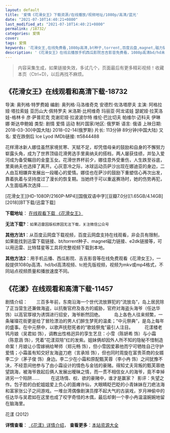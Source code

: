 ```yaml
---
layout: default
title: '爱情《花滑女王》下载资源/在线播放/视频地址/1080p/高清/蓝光'
date: "2021-07-10T14:40:21+0800"
last_modified_at: "2021-07-10T14:40:21+0800"
permalink: /18732/
categories: 爱情
cover:
tags: 爱情
keywords: '花滑女王,在线免费看,1080p高清,bt种子,torrent,百度云盘,magnet,磁力链,迅雷下载资源'
description: '《花滑女王》在线云播放手机西瓜影院吉吉影音免费看，1080p高清bd/hd未删减完整版和tc抢先枪版，mkv/mp4格式，附带bt/torrent种子、magnet/磁力链、百度云盘、网盘资源迅雷下载链接'
---
```


>内容采集生成，如果链接失效，多试几个，页面最后有更多精彩视频！收藏本页（Ctrl+D)，以后再找不麻烦。


## 《花滑女王》在线观看和高清下载-18732

导演: 奥列格·特罗费姆 编剧: 奥列格·马洛维奇克 安德烈·佐洛塔廖夫 主演: 阿格拉娅·塔拉索娃 亚历山大·佩特罗夫 米洛斯·比柯维奇 玛丽亚·阿龙诺娃 瑟妮娅·拉芙洛娃-格林卡 彦·萨普尼克 克谢尼娅·拉波波尔特 维伦·巴比切夫 帕维尔·迈科夫 伊琳娜·斯达申鲍姆 类型: 剧情 爱情 运动 制片国家/地区: 俄罗斯 语言: 俄语 上映日期: 2018-03-30(中国大陆) 2018-02-14(俄罗斯) 片长: 113分钟 89分钟(中国大陆) 又名: 爱在跌倒后 Ice Lyod IMDb链接: tt5844488

花样滑冰新人娜佳虽然家境贫寒、天赋不足，却凭借母亲的鼓励和自身的不懈努力崭露头角，成为了世界顶级花滑男选手里奥纳夫的搭档，两人屡获佳绩，并坠入爱河成为备受瞩目的金童玉女。花滑世界杯前夕，娜佳意外受重伤，人生跌至谷底，里奥纳夫也选择了离开。心灰意冷之际，冰球运动员萨沙出现在娜迪亚的身边，二人由互相嫌弃发展出一段暖心的爱情。娜佳也在萨沙的鼓励下重塑信心再次出发，靠着执着与坚持度过了漫长的恢复期。当她终于可以重返赛场时，她的伤势再犯，人生面临再次选择……


[花滑女王][HD-1080P/2160P-MP4][国俄双语中字][豆瓣7.0分][1.65GB/4.14GB][2018][BT下载/迅雷下载]

**下载地址**： [在线观看下载 《花滑女王》](https://www.btdx8.com/torrent/hhnw_2018.html) 


**无法下载?**：`如果迅雷因版权原因无法下载，关注微信公众号 `

**其他方法1**：从百度云网盘下载视频，百度云网盘支持在线观看，非会员有限制，如果能找到迅雷下载链接、bt/torrent种子、magnet磁力链接、e2dk链接等，可以用迅雷、比特彗星等工具将完整视频下载到本地。

**其他方法2**：用手机云播、西瓜影院、吉吉影音等在线免费观看《花滑女王》，一般提供1080p高清、hd/bd高清视频、tc抢先版视频，视频为mkv或mp4格式，不同站点视频质量和播放速度不同。


## 《花漾》在线观看和高清下载-11457

剧情介绍：　　三百多年前，东南沿海一个世代流放罪犯的“流放岛”，岛上居民除了正当营生还兼做海盗，以抗衡官府及各方的威胁，官府对海盗头海爷（任达华 饰）以高官厚禄为诱饵进行招安，海爷断然回绝。  　　岛上各色人往来频繁，一条璀璨花街更是给了冒险漂泊的男人们醉生梦死的温柔；“中元祭典”，是岛上每年的盛事。在中元祭中，以歌声抚慰死者的“歌妓祭鬼”最引人注目。  　　花漾楼老鸨月娘（吴君如 饰），调教出性格迥异的孪生艺旦：小雪（陈妍希 饰）与小霜（陈意涵 饰），凭着“花漾双陪”红的发紫。姐妹俩却因外人所不知的隐秘不惜制造命案！月娘让小雪嫁祸给琴师（郑元畅 饰），但小雪因爱慕他而宁可牺牲自己守护爱情；小霜虽有知交好友海盗刀疤（言承旭 饰），但也同时周旋在富贵茶商的女婿李二少（茅子俊 饰）身边。李二少在小霜和原配甄芙蓉（李小冉 饰）之间犹豫不决，不经意间他参与了由小霜设计的情色与金钱的豪赌。得知丈夫背叛的甄芙蓉绝望跳海，被海爷救起后俩人发展出暧昧之情，而一贯不相信女人的海爷，竟不幸掉进另一个陷阱……  　　在这场情、权、欲的豪赌中，谁才是赢家？  影评：失望之作。包子脸的白蛇姐姐爱上负心的面瘫许仙，大眼睛眨巴眨的小青妹妹在刀疤法海和富家张公子之间游戏。一堆台湾偶像剧演员撑不起大气的古装戏，岁月神偷中的任达华与吴君如在这里也成了咬字奇怪的木偶，最后却剩一个李小冉温温婉婉地留在脑海里。


花漾 (2012)

**详情查看**： [《花漾》详情介绍](/movie/11457/)， **查看更多**：[本站资源大全](/movie/t/all/)


